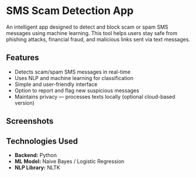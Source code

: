# SMS Scam Detection App

An intelligent app designed to detect and block scam or spam SMS messages using machine learning. This tool helps users stay safe from phishing attacks, financial fraud, and malicious links sent via text messages.

## Features

- Detects scam/spam SMS messages in real-time
- Uses NLP and machine learning for classification
- Simple and user-friendly interface
- Option to report and flag new suspicious messages
- Maintains privacy — processes texts locally (optional cloud-based version)

## Screenshots



## Technologies Used

- **Backend:** Python
- **ML Model:** Naive Bayes / Logistic Regression 
- **NLP Library:** NLTK 


